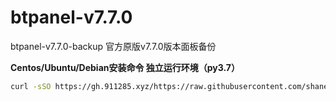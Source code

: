 # btpanel-v7.7.0
btpanel-v7.7.0-backup  官方原版v7.7.0版本面板备份

**Centos/Ubuntu/Debian安装命令 独立运行环境（py3.7）**

```Bash
curl -sSO https://gh.911285.xyz/https://raw.githubusercontent.com/shane654/btpanel-v7.7.0/main/install/install_panel.sh && bash install_panel.sh
```
